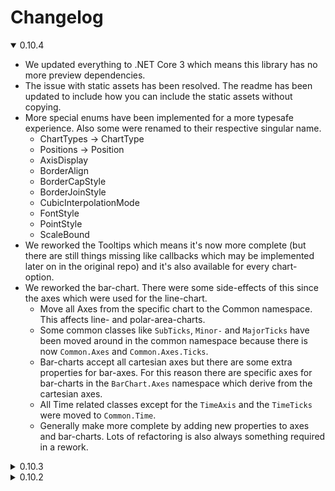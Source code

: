 # Changelog
<details open="open">
<summary>0.10.4</summary>

* We updated everything to .NET Core 3 which means this library has no more preview dependencies.
* The issue with static assets has been resolved. The readme has been updated to include how you can include the static assets without copying.
* More special enums have been implemented for a more typesafe experience. Also some were renamed to their respective singular name.
  * ChartTypes -> ChartType
  * Positions -> Position
  * AxisDisplay
  * BorderAlign
  * BorderCapStyle
  * BorderJoinStyle
  * CubicInterpolationMode
  * FontStyle
  * PointStyle
  * ScaleBound
* We reworked the Tooltips which means it's now more complete (but there are still things missing like callbacks which may be implemented later on in the original repo) and it's also available for every chart-option.
* We reworked the bar-chart. There were some side-effects of this since the axes which were used for the line-chart.
  * Move all Axes from the specific chart to the Common namespace. This affects line- and polar-area-charts.
  * Some common classes like `SubTicks`, `Minor-` and `MajorTicks` have been moved around in the common namespace because there is now `Common.Axes` and `Common.Axes.Ticks`.
  * Bar-charts accept all cartesian axes but there are some extra properties for bar-axes. For this reason there are specific axes for bar-charts in the `BarChart.Axes` namespace which derive from the cartesian axes.
  * All Time related classes except for the `TimeAxis` and the `TimeTicks` were moved to `Common.Time`.
  * Generally make more complete by adding new properties to axes and bar-charts. Lots of refactoring is also always something required in a rework.

</details>

<details>
<summary>0.10.3</summary>

* Remove unnecessary highlight.js
* Lots of XML-documentation improvements
* Lots of bug-fixes
  * Multiple wrong property names, types and or locations
  * Fix a bug that caused the wrong onClick & generateLabels function to be used for Pie- and Polar-Area-Chart
* Make the Canvas-id read-only so users don't have to come up with unique names. A GUID will be used instead.
* Lots of general improvements (refactoring, remove redundancies, etc)
* Implement indexable options
  * [Indexable options](https://www.chartjs.org/docs/latest/general/options.html#indexable-options) can store either a single value or an array of values. If it's a single value it will be applies to all element. If it's an array it will be applied to the element with the same index.
* Update to preview9
* Rework Pie-Chart
  * Make more complete by adding classes and properties.
  * Adjust options so it can be used with doughnut-chart
* Remove Doughnut-Chart
  * This was done because the Pie-chart and the Doughnut-chart are exactly the same with one single difference; the CutoutPercentage-default is 50 for doughnut and 0 for pie.  
  The PieOptions now have an optional argument called 'doughnutCutout'. If true, the CutoutPercentage will be set to 50.
* Rework Polar-Area-Chart
  * Remove redundancies and move common classes to the Common namespace. This might affect line-charts (missing namespace).
  * Update Ticks to be more general and complete. There is a known issue with the Major- and the Minor-ticks (wrong properties) which will be fixed in a later update.
  * Make more complete by adding classes and properties.
* <details><summary>Rename classes to comply with the consistent naming conventions. From XXChartYY to XXYY.</summary>
 
  * BarChartAxis  ->  BarAxis
  * BarChartConfig  ->  BarConfig
  * BarChartData  ->  BarData
  * BarChartOptions  ->  BarOptions
  * BarChartOptionsScales  ->  BarOptionsScales
  * BarChartDataset  ->  BarDataset
  * BaseBarChartDataset  ->  BaseBarDataset
  * IndividualBarChartDataset  ->  IndividualBarDataset
  * BubbleChartConfig  ->  BubbleConfig
  * BubbleChartData  ->  BubbleData
  * BubbleData  ->  BubbleDataPoint
  * BubbleChartDataset  ->  BubbleDataset
  * BubbleChartOptions  ->  BubbleOptions
  * BubbleChartPointStyle  ->  BubblePointStyle
  * BaseChartConfigOptions  ->  BaseConfigOptions
  * ChartConfigBase  ->  ConfigBase
  * LineChartConfig  ->  LineConfig
  * LineChartData  ->  LineData
  * LineChartDataset  ->  LineDataset
  * LineChartOptions  ->  LineOptions
  * LineChartOptionsHover  ->  LineOptionsHover
  * MixedChartConfig  ->  MixedConfig
  * MixedChartData  ->  MixedData
  * MixedChartOptions  ->  MixedOptions
  * PieChartConfig  ->  PieConfig
  * PieChartData  ->  PieData
  * PieChartDataset  ->  PieDataset
  * PieChartOptions  ->  PieOptions
  * PolarAreaChartConfig  ->  PolarAreaConfig
  * RadarChartConfig  ->  RadarConfig
  * RadarChartData  ->  RadarData
  * RadarChartDataset  ->  RadarDataset
  * RadarChartOptions  ->  RadarOptions
  * RadarChartPointStyles  ->  RadarPointStyles
  * ScatterChartAxis  ->  ScatterAxis
  * ScatterChartConfig  ->  ScatterConfig
  * ScatterChartData  ->  ScatterData
  * ScatterChartDataset  ->  ScatterDataset
  * ScatterChartOptions  ->  ScatterOptions
  * ScatterChartScales  ->  ScatterScales
  * TimeTupel -> TimeTuple (typo)
  
</details>

</details>

<details>
<summary>0.10.2</summary>
    
* Update ReadMe
* Clean and update .csproj file
* Create nuget package
* Update XML-docs handling

</details>
